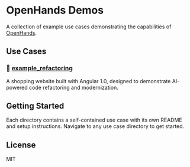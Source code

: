 # OpenHands Demos

A collection of example use cases demonstrating the capabilities of [OpenHands](https://github.com/All-Hands-AI/OpenHands).

## Use Cases

### 🔄 [example_refactoring](./example_refactoring)
A shopping website built with Angular 1.0, designed to demonstrate AI-powered code refactoring and modernization.

## Getting Started

Each directory contains a self-contained use case with its own README and setup instructions. Navigate to any use case directory to get started.

## License

MIT